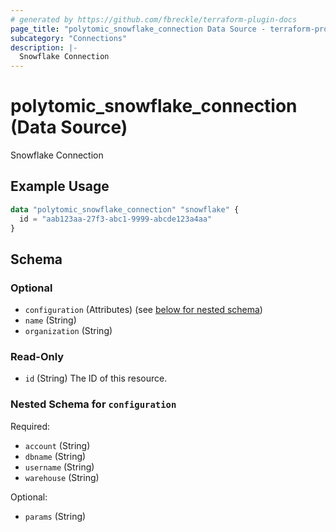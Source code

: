 ```yaml
---
# generated by https://github.com/fbreckle/terraform-plugin-docs
page_title: "polytomic_snowflake_connection Data Source - terraform-provider-polytomic"
subcategory: "Connections"
description: |-
  Snowflake Connection
---
```


# polytomic_snowflake_connection (Data Source)

Snowflake Connection

## Example Usage

```terraform
data "polytomic_snowflake_connection" "snowflake" {
  id = "aab123aa-27f3-abc1-9999-abcde123a4aa"
}
```

<!-- schema generated by tfplugindocs -->
## Schema

### Optional

- `configuration` (Attributes) (see [below for nested schema](#nestedatt--configuration))
- `name` (String)
- `organization` (String)

### Read-Only

- `id` (String) The ID of this resource.

<a id="nestedatt--configuration"></a>
### Nested Schema for `configuration`

Required:

- `account` (String)
- `dbname` (String)
- `username` (String)
- `warehouse` (String)

Optional:

- `params` (String)


